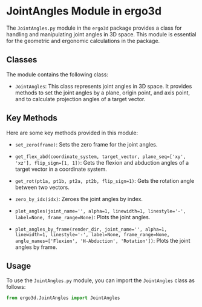 # JointAngles Module in ergo3d

The `JointAngles.py` module in the `ergo3d` package provides a class for handling and manipulating joint angles in 3D space. This module is essential for the geometric and ergonomic calculations in the package.

## Classes

The module contains the following class:

- `JointAngles`: This class represents joint angles in 3D space. It provides methods to set the joint angles by a plane, origin point, and axis point, and to calculate projection angles of a target vector.

## Key Methods

Here are some key methods provided in this module:

- `set_zero(frame)`: Sets the zero frame for the joint angles.

- `get_flex_abd(coordinate_system, target_vector, plane_seq=['xy', 'xz'], flip_sign=[1, 1])`: Gets the flexion and abduction angles of a target vector in a coordinate system.

- `get_rot(pt1a, pt1b, pt2a, pt2b, flip_sign=1)`: Gets the rotation angle between two vectors.

- `zero_by_idx(idx)`: Zeroes the joint angles by index.

- `plot_angles(joint_name='', alpha=1, linewidth=1, linestyle='-', label=None, frame_range=None)`: Plots the joint angles.

- `plot_angles_by_frame(render_dir, joint_name='', alpha=1, linewidth=1, linestyle='-', label=None, frame_range=None, angle_names=['Flexion', 'H-Abduction', 'Rotation'])`: Plots the joint angles by frame.

## Usage

To use the `JointAngles.py` module, you can import the `JointAngles` class as follows:

```python
from ergo3d.JointAngles import JointAngles